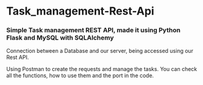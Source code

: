 # Task_management-Rest-Api
### Simple Task management REST API, made it using Python Flask and MySQL with SQLAlchemy

Connection between a Database and our server, being accessed using our Rest API. 

Using Postman to create the requests and manage the tasks. You can check all the functions, how to use them and the port in the code.


